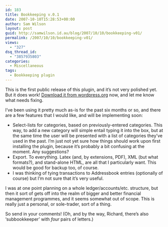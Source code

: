 ```yaml
---
id: 183
title: Bookkeeping v.0.1
date: 2007-10-10T15:28:53+00:00
author: Sam Wilson
layout: post
guid: http://samwilson.id.au/blog/2007/10/10/bookkeeping-v01/
permalink: /2007/10/10/bookkeeping-v01/
views:
  - "327"
dsq_thread_id:
  - "3857935803"
categories:
  - Miscellaneous
tags:
  - Bookkeeping plugin
---
```

This is the first public release of this plugin, and it’s not very polished yet. But it does work! [Download it from wordpress.org](http://wordpress.org/extend/plugins/bookkeeping) now, and let me know what needs fixing.

I’ve been using it pretty much as-is for the past six months or so, and there are a few features that I would like, and will be implementing soon:

  * Select-lists for categories, based on previously-entered categories. This way, to add a new category will simple entail typing it into the box, but at the same time the user will be presented with a list of categories they’ve used in the past. I’m just not yet sure how things should work upon first installing the plugin, because it’s probably a bit confusing at the moment. Any suggestions?
  * Export. To everything. Latex (and, by extensions, PDF), XML (but what formats?), and stand-alone HTML, are all that I particularly want. This would be good for backup too, of course.
  * I was thinking of tying transactions to Addressbook entries (optionally of course) but I’m not sure that it’s very useful.

I was at one point planning on a whole ledger/accounts/etc. structure, but then it sort of gets off into the realm of bigger and better financial management programmes, and it seems somewhat out of scope. This is really just a personal, or sole-trader, sort of a thing.

So send in your comments! (Oh, and by the way, Richard, there’s also ‘subbookkeeper’ with _four_ pairs of letters.)